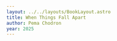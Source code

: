 ```yaml
---
layout: ../../layouts/BookLayout.astro
title: When Things Fall Apart
author: Pema Chodron
year: 2025
---
```


